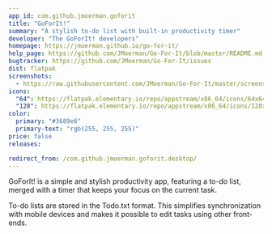 ```yaml
---
app_id: com.github.jmoerman.goforit
title: "GoForIt!"
summary: "A stylish to-do list with built-in productivity timer"
developer: "The GoForIt! developers"
homepage: https://jmoerman.github.io/go-for-it/
help_page: https://github.com/JMoerman/Go-For-It/blob/master/README.md
bugtracker: https://github.com/JMoerman/Go-For-It/issues
dist: flatpak
screenshots:
  - https://raw.githubusercontent.com/JMoerman/Go-For-It/master/screenshot.png
icons:
  "64": https://flatpak.elementary.io/repo/appstream/x86_64/icons/64x64/com.github.jmoerman.goforit.png
  "128": https://flatpak.elementary.io/repo/appstream/x86_64/icons/128x128/com.github.jmoerman.goforit.png
color:
  primary: "#3689e6"
  primary-text: "rgb(255, 255, 255)"
price: false
releases:

redirect_from: /com.github.jmoerman.goforit.desktop/
---
```


<p>GoForIt! is a simple and stylish productivity app, featuring a to-do list, merged with a timer that keeps your focus on the current task.</p>
<p>To-do lists are stored in the Todo.txt format. This simplifies synchronization with mobile devices and makes it possible to edit tasks using other front-ends.</p>